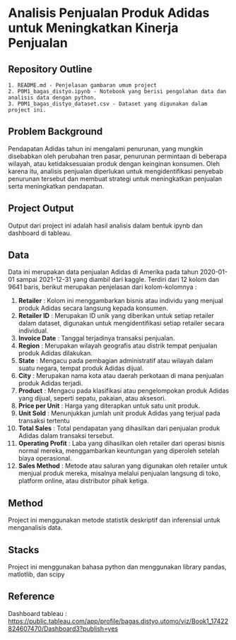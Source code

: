 # Analisis Penjualan Produk Adidas untuk Meningkatkan Kinerja Penjualan

## Repository Outline
```
1. README.md - Penjelasan gambaran umum project
2. P0M1_bagas_distyo.ipynb - Notebook yang berisi pengolahan data dan analisis data dengan python.
3. P0M1_bagas_distyo_dataset.csv - Dataset yang digunakan dalam project ini.
```

## Problem Background
Pendapatan Adidas tahun ini mengalami penurunan, yang mungkin disebabkan oleh perubahan tren pasar, penurunan permintaan di beberapa wilayah, atau ketidaksesuaian produk dengan keinginan konsumen. Oleh karena itu, analisis penjualan diperlukan untuk mengidentifikasi penyebab penurunan tersebut dan membuat strategi untuk meningkatkan penjualan serta meningkatkan pendapatan.

## Project Output
Output dari project ini adalah hasil analisis dalam bentuk ipynb dan dashboard di tableau.

## Data
Data ini merupakan data penjualan Adidas di Amerika pada tahun 2020-01-01 sampai 2021-12-31 yang diambil dari kaggle. Terdiri dari 12 kolom dan 9641 baris, berikut merupakan penjelasan dari kolom-kolomnya :

1. **Retailer** : Kolom ini menggambarkan bisnis atau individu yang menjual produk Adidas secara langsung kepada konsumen.
2. **Retailer ID** : Merupakan ID unik yang diberikan untuk setiap retailer dalam dataset, digunakan untuk mengidentifikasi setiap retailer secara individual.
3. **Invoice Date** : Tanggal terjadinya transaksi penjualan.
4. **Region** : Merupakan wilayah geografis atau distrik tempat penjualan produk Adidas dilakukan.
5. **State** : Mengacu pada pembagian administratif atau wilayah dalam suatu negara, tempat produk Adidas dijual.
6. **City** : Merupakan nama kota atau daerah perkotaan di mana penjualan produk Adidas terjadi.
7. **Product** : Mengacu pada klasifikasi atau pengelompokan produk Adidas yang dijual, seperti sepatu, pakaian, atau aksesori.
8. **Price per Unit** : Harga yang diterapkan untuk satu unit produk.
9. **Unit Sold** : Menunjukkan jumlah unit produk Adidas yang terjual pada transaksi tertentu
10. **Total Sales** : Total pendapatan yang dihasilkan dari penjualan produk Adidas dalam transaksi tersebut.
11. **Operating Profit** : Laba yang dihasilkan oleh retailer dari operasi bisnis normal mereka, menggambarkan keuntungan yang diperoleh setelah biaya operasional.
12. **Sales Method** : Metode atau saluran yang digunakan oleh retailer untuk menjual produk mereka, misalnya melalui penjualan langsung di toko, platform online, atau distributor pihak ketiga.

## Method
Project ini menggunakan metode statistik deskriptif dan inferensial untuk menganalisis data.

## Stacks
Project ini menggunakan bahasa python dan menggunakan library pandas, matlotlib, dan scipy

## Reference
Dashboard tableau : https://public.tableau.com/app/profile/bagas.distyo.utomo/viz/Book1_17422824607470/Dashboard3?publish=yes
